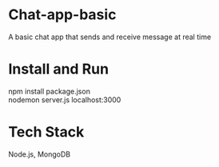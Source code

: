 # Chat-app-basic
A basic chat app that sends and receive message at real time

# Install and Run
npm install package.json <br/>
nodemon server.js
localhost:3000

# Tech Stack
Node.js, MongoDB
